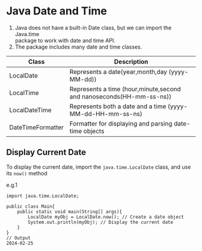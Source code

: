 # Java Date and Time
1. Java does not have a built-in Date class, but we can import the Java.time   
package to work with date and time API.  
2. The package includes many date and time classes. 

|Class|Description|
|---------|-------|
|LocalDate|Represents a date(year,month,day (yyyy-MM-dd))|
|LocalTime|Represents a time (hour,minute,second and nanoseconds(HH-mm-ss-ns))|
|LocalDateTime|Represents both a date and a time (yyyy-MM-dd-HH-mm-ss-ns)|
|DateTimeFormatter|Formatter for displaying and parsing date-time objects|

## Display Current Date
To display the current date, import the `java.time.LocalDate` class, and use its `now()` method

e.g.1
```
import java.time.LocalDate;

public class Main{
    public static void main(String[] args){
        LocalDate myObj = LocalDate.now(); // Create a date object
        System.out.println(myObj); // Display the current date
    }
}
// Output
2024-02-25
```
